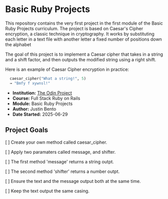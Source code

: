 # Basic Ruby Projects

This repository contains the very first project in the first module of the Basic Ruby Projects curriculum. The project is based on Caesar's Cipher encryption, a classic technique in cryptography. It works by substituting each letter in a text file with another letter a fixed number of positions down the alphabet

The goal of this project is to implement a Caesar cipher that takes in a string and a shift factor, and then outputs the modified string using a right shift.

Here is an example of Caesar Cipher encryption in practice:

```ruby
  caesar_cipher("What a string!", 5)
  → "Bmfy f xywnsl!"
```

- **Institution:** [The Odin Project](https://www.theodinproject.com)
- **Course:** Full Stack Ruby on Rails
- **Module:** Basic Ruby Projects
- **Author:** Justin Bento
- **Date Started:** 2025-06-29

## Project Goals

[ ] Create your own method called caesar_cipher.

[ ] Apply two paramaters called message, and shifter.

[ ] The first method 'message' returns a string outpt.

[ ] The second method 'shifter' returns a number outpt.

[ ] Ensure the text and the message output both at the same time.

[ ] Keep the text output the same casing.

